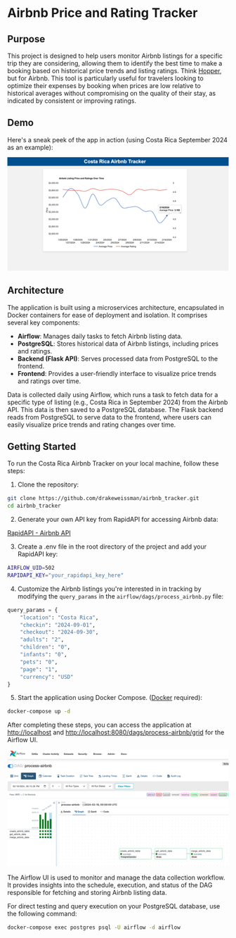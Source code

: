 # Airbnb Price and Rating Tracker

## Purpose

This project is designed to help users monitor Airbnb listings for a specific trip they are considering, allowing them to identify the best time to make a booking based on historical price trends and listing ratings. Think [Hopper](https://hopper.com/product/price-prediction), but for Airbnb. This tool is particularly useful for travelers looking to optimize their expenses by booking when prices are low relative to historical averages without compromising on the quality of their stay, as indicated by consistent or improving ratings.

## Demo

Here's a sneak peek of the app in action (using Costa Rica September 2024 as an example):

![Costa Rica Airbnb Tracker Screenshot](./screenshots/app_demo.png)

## Architecture

The application is built using a microservices architecture, encapsulated in Docker containers for ease of deployment and isolation. It comprises several key components:

- **Airflow**: Manages daily tasks to fetch Airbnb listing data.
- **PostgreSQL**: Stores historical data of Airbnb listings, including prices and ratings.
- **Backend (Flask API)**: Serves processed data from PostgreSQL to the frontend.
- **Frontend**: Provides a user-friendly interface to visualize price trends and ratings over time.

Data is collected daily using Airflow, which runs a task to fetch data for a specific type of listing (e.g., Costa Rica in September 2024) from the Airbnb API. This data is then saved to a PostgreSQL database. The Flask backend reads from PostgreSQL to serve data to the frontend, where users can easily visualize price trends and rating changes over time.

## Getting Started

To run the Costa Rica Airbnb Tracker on your local machine, follow these steps:

1. Clone the repository:

```bash
git clone https://github.com/drakeweissman/airbnb_tracker.git
cd airbnb_tracker
```

2. Generate your own API key from RapidAPI for accessing Airbnb data:

[RapidAPI - Airbnb API](https://rapidapi.com/3b-data-3b-data-default/api/airbnb13/details)

3. Create a .env file in the root directory of the project and add your RapidAPI key:

```bash
AIRFLOW_UID=502
RAPIDAPI_KEY="your_rapidapi_key_here"
```

4. Customize the Airbnb listings you're interested in in tracking by modifying the `query_params` in the `airflow/dags/process_airbnb.py` file:

```python
query_params = {
    "location": "Costa Rica",
    "checkin": "2024-09-01",
    "checkout": "2024-09-30",
    "adults": "2",
    "children": "0",
    "infants": "0",
    "pets": "0",
    "page": "1",
    "currency": "USD"
}
```


5. Start the application using Docker Compose. ([Docker](https://www.docker.com/get-started) required):

```bash
docker-compose up -d
```

After completing these steps, you can access the application at [http://localhost](http://localhost) and [http://localhost:8080/dags/process-airbnb/grid](http://localhost:8080/dags/process-airbnb/grid) for the Airflow UI.

![Airflow UI Demo](./screenshots/airflow_demo.png)

The Airflow UI is used to monitor and manage the data collection workflow. It provides insights into the schedule, execution, and status of the DAG responsible for fetching and storing Airbnb listing data.

For direct testing and query execution on your PostgreSQL database, use the following command:
```bash
docker-compose exec postgres psql -U airflow -d airflow
```